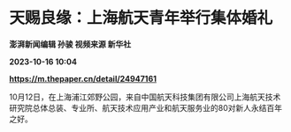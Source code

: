 # 天赐良缘：上海航天青年举行集体婚礼
**澎湃新闻编辑 孙骏 视频来源 新华社**

**2023-10-16 10:04**

**https://m.thepaper.cn/detail/24947161**

10月12日，在上海浦江郊野公园，来自中国航天科技集团有限公司上海航天技术研究院总体总装、专业所、航天技术应用产业和航天服务业的80对新人永结百年之好。